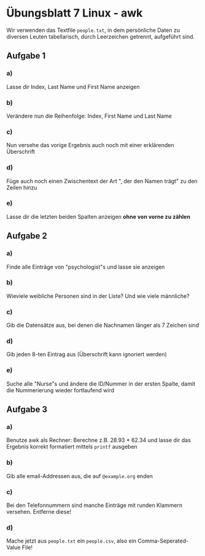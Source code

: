 # Übungsblatt 7 Linux - awk

Wir verwenden das Textfile `people.txt`, in dem persönliche Daten zu diversen
Leuten tabellarisch, durch Leerzeichen getrennt, aufgeführt sind.

## Aufgabe 1

### a)
Lasse dir Index, Last Name und First Name anzeigen

### b)
Verändere nun die Reihenfolge: Index, First Name und Last Name

### c)
Nun versehe das vorige Ergebnis auch noch mit einer erklärenden Überschrift

### d)
Füge auch noch einen Zwischentext der Art "<Vorname>, der den Namen <Nachname>
trägt" zu den Zeilen hinzu

### e)
Lasse dir die letzten beiden Spalten anzeigen __ohne von vorne zu zählen__

## Aufgabe 2

### a)
Finde alle Einträge von "psychologist"s und lasse sie anzeigen

### b)
Wieviele weibliche Personen sind in der Liste? Und wie viele männliche?

### c)
Gib die Datensätze aus, bei denen die Nachnamen länger als 7 Zeichen sind

### d)
Gib jeden 8-ten Eintrag aus (Überschrift kann ignoriert werden)

### e)
Suche alle "Nurse"s und ändere die ID/Nummer in der ersten Spalte, damit die
Nummerierung wieder fortlaufend wird

## Aufgabe 3

### a)
Benutze awk als Rechner: Berechne z.B. 28.93 * 62.34 und lasse dir das Ergebnis
korrekt formatiert mittels `printf` ausgeben

### b)
Gib alle email-Addressen aus, die auf `@example.org` enden

### c)
Bei den Telefonnummern sind manche Einträge mit runden Klammern versehen.
Entferne diese!

### d)
Mache jetzt aus `people.txt` ein `people.csv`, also ein Comma-Seperated-Value
File!

